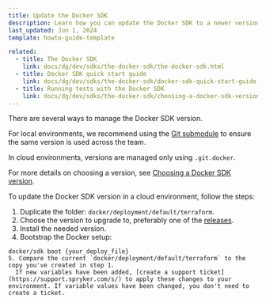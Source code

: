 ```yaml
---
title: Update the Docker SDK
description: Learn how you can update the Docker SDK to a newer version depending on the installation of your Spryker instance.
last_updated: Jun 1, 2024
template: howto-guide-template

related:
  - title: The Docker SDK
    link: docs/dg/dev/sdks/the-docker-sdk/the-docker-sdk.html
  - title: Docker SDK quick start guide
    link: docs/dg/dev/sdks/the-docker-sdk/docker-sdk-quick-start-guide.html
  - title: Running tests with the Docker SDK
    link: docs/dg/dev/sdks/the-docker-sdk/choosing-a-docker-sdk-version.html
---
```



There are several ways to manage the Docker SDK version.

For local environments, we recommend using the [Git submodule](/docs/dg/dev/sdks/the-docker-sdk/choosing-a-docker-sdk-version.html#configuring-a-project-to-use-the-chosen-version-of-the-docker-sdk) to ensure the same version is used across the team.

In cloud environments, versions are managed only using `.git.docker`.

For more details on choosing a version, see [Choosing a Docker SDK version](/docs/dg/dev/sdks/the-docker-sdk/choosing-a-docker-sdk-version.html#why-should-i-use-a-particular-version-of-the-docker-sdk).

To update the Docker SDK version in a cloud environment, follow the steps:

1. Duplicate the folder: `docker/deployment/default/terraform`.
2. Choose the version to upgrade to, preferably one of the [releases](https://github.com/spryker/docker-sdk/releases).
3. Install the needed version.
4. Bootstrap the Docker setup:
```shell
docker/sdk boot {your_deploy_file}
5. Compare the current `docker/deployment/default/terraform` to the copy you've created in step 1.
  If new variables have been added, [create a support ticket](https://support.spryker.com/s/) to apply these changes to your environment. If variable values have been changed, you don't need to create a ticket.
